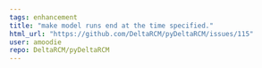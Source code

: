 ```yaml
---
tags: enhancement
title: "make model runs end at the time specified."
html_url: "https://github.com/DeltaRCM/pyDeltaRCM/issues/115"
user: amoodie
repo: DeltaRCM/pyDeltaRCM
---
```


